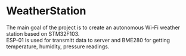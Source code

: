 # WeatherStation
The main goal of the project is to create an autonomous Wi-Fi weather station based on STM32F103.<br>
ESP-01 is used for transmitt data to server and BME280 for getting temperature, humidity, pressure readings. 
